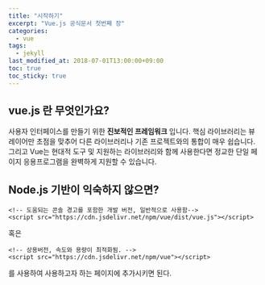 ```yaml
---
title: "시작하기"
excerpt: "Vue.js 공식문서 첫번째 장"
categories:
  - vue
tags:
  - jekyll
last_modified_at: 2018-07-01T13:00:00+09:00
toc: true
toc_sticky: true
---
```


## vue.js 란 무엇인가요?

사용자 인터페이스를 만들기 위한 **진보적인 프레임워크** 입니다.
핵심 라이브러리는 뷰 레이어만 초점을 맞추어 다른 라이브러리나 기존 프로젝트와의 통합이 매우 쉽습니다. 그리고 Vue는 현대적 도구 및 지원하는 라이브러리와 함께 사용한다면 정교한 단일 페이지 응용프로그램을 완벽하게 지원할 수 있습니다.

## Node.js 기반이 익숙하지 않으면?

```
<!-- 도움되는 콘솔 경고를 포함한 개발 버전, 일반적으로 사용함-->
<script src="https://cdn.jsdelivr.net/npm/vue/dist/vue.js"></script>

```

혹은

```
<!-- 상용버전, 속도와 용량이 최적화됨. -->
<script src="https://cdn.jsdelivr.net/npm/vue"></script>

```

를 사용하여 사용하고자 하는 페이지에 추가시키면 된다.
